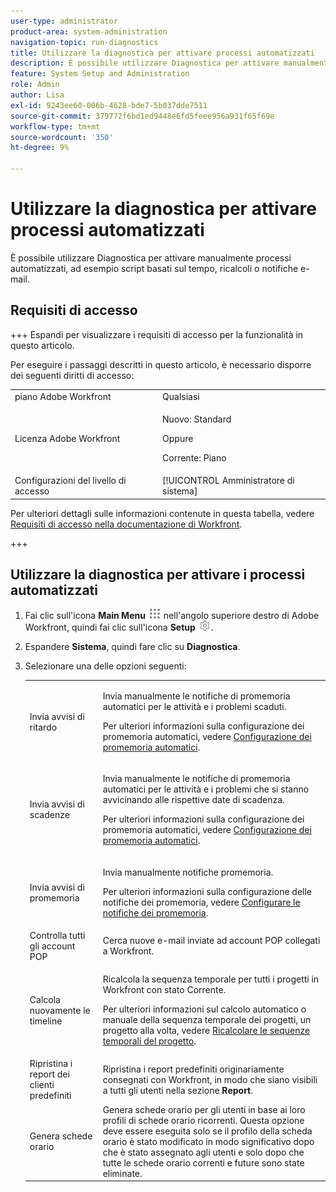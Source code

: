 ```yaml
---
user-type: administrator
product-area: system-administration
navigation-topic: run-diagnostics
title: Utilizzare la diagnostica per attivare processi automatizzati
description: È possibile utilizzare Diagnostica per attivare manualmente processi automatizzati, ad esempio script basati sul tempo, ricalcoli o notifiche e-mail.
feature: System Setup and Administration
role: Admin
author: Lisa
exl-id: 9243ee60-006b-4628-bde7-5b037dde7511
source-git-commit: 379772f6bd1ed9448e6fd5feee956a931f65f69e
workflow-type: tm+mt
source-wordcount: '350'
ht-degree: 9%

---
```


# Utilizzare la diagnostica per attivare processi automatizzati

<!--
<p data-mc-conditions="QuicksilverOrClassic.Draft mode">**DON'T DELETE, DRAFT OR HIDE THIS ARTICLE. IT IS LINKED TO THE PRODUCT, THROUGH THE CONTEXT SENSITIVE HELP LINKS. **</p>
-->

È possibile utilizzare Diagnostica per attivare manualmente processi automatizzati, ad esempio script basati sul tempo, ricalcoli o notifiche e-mail.

## Requisiti di accesso

+++ Espandi per visualizzare i requisiti di accesso per la funzionalità in questo articolo.

Per eseguire i passaggi descritti in questo articolo, è necessario disporre dei seguenti diritti di accesso:

<table style="table-layout:auto"> 
 <col> 
 <col> 
 <tbody> 
  <tr> 
   <td role="rowheader">piano Adobe Workfront</td> 
   <td>Qualsiasi</td> 
  </tr> 
  <tr> 
  <tr> 
   <td role="rowheader">Licenza Adobe Workfront</td> 
   <td><p>Nuovo: Standard</p>
       <p>Oppure</p>
       <p>Corrente: Piano</p></td>
  </tr> 
  </tr> 
  <tr> 
   <td role="rowheader">Configurazioni del livello di accesso</td> 
   <td>[!UICONTROL Amministratore di sistema]</td>
  </tr> 
 </tbody> 
</table>

Per ulteriori dettagli sulle informazioni contenute in questa tabella, vedere [Requisiti di accesso nella documentazione di Workfront](/help/quicksilver/administration-and-setup/add-users/access-levels-and-object-permissions/access-level-requirements-in-documentation.md).

+++

## Utilizzare la diagnostica per attivare i processi automatizzati

1. Fai clic sull&#39;icona **Main Menu** ![Main Menu icon](assets/main-menu-icon.png) nell&#39;angolo superiore destro di Adobe Workfront, quindi fai clic sull&#39;icona **Setup** ![Gear settings](assets/gear-icon-settings.png).

1. Espandere **Sistema**, quindi fare clic su **Diagnostica**.
1. Selezionare una delle opzioni seguenti:

   <table style="table-layout:auto"> 
    <col> 
    <col> 
    <tbody> 
     <tr> 
      <td role="rowheader">Invia avvisi di ritardo</td> 
      <td> <p>Invia manualmente le notifiche di promemoria automatici per le attività e i problemi scaduti. </p> <p>Per ulteriori informazioni sulla configurazione dei promemoria automatici, vedere <a href="../../../administration-and-setup/manage-workfront/emails/setting-up-automatic-reminders.md" class="MCXref xref">Configurazione dei promemoria automatici</a>.</p> </td> 
     </tr> 
     <tr> 
      <td role="rowheader">Invia avvisi di scadenze</td> 
      <td> <p>Invia manualmente le notifiche di promemoria automatici per le attività e i problemi che si stanno avvicinando alle rispettive date di scadenza.</p> <p>Per ulteriori informazioni sulla configurazione dei promemoria automatici, vedere <a href="../../../administration-and-setup/manage-workfront/emails/setting-up-automatic-reminders.md" class="MCXref xref">Configurazione dei promemoria automatici</a>.</p> </td> 
     </tr> 
     <tr> 
      <td role="rowheader">Invia avvisi di promemoria</td> 
      <td> <p>Invia manualmente notifiche promemoria. </p> <p>Per ulteriori informazioni sulla configurazione delle notifiche dei promemoria, vedere <a href="../../../administration-and-setup/manage-workfront/emails/set-up-reminder-notifications.md" class="MCXref xref">Configurare le notifiche dei promemoria</a>.</p> </td> 
     </tr> 
     <tr> 
      <td role="rowheader">Controlla tutti gli account POP</td> 
      <td>Cerca nuove e-mail inviate ad account POP collegati a Workfront.</td> 
     </tr> 
     <tr> 
      <td role="rowheader">Calcola nuovamente le timeline</td> 
      <td> <p>Ricalcola la sequenza temporale per tutti i progetti in Workfront con stato Corrente. </p> <p>Per ulteriori informazioni sul calcolo automatico o manuale della sequenza temporale dei progetti, un progetto alla volta, vedere <a href="../../../manage-work/projects/manage-projects/recalculate-project-timeline.md" class="MCXref xref">Ricalcolare le sequenze temporali del progetto</a>.</p> </td> 
     </tr> 
     <tr> 
      <td role="rowheader">Ripristina i report dei clienti predefiniti</td> 
      <td>Ripristina i report predefiniti originariamente consegnati con Workfront, in modo che siano visibili a tutti gli utenti nella sezione <strong>Report</strong>.</td> 
     </tr> 
     <tr> 
      <td role="rowheader">Genera schede orario</td> 
      <td>Genera schede orario per gli utenti in base ai loro profili di schede orario ricorrenti. Questa opzione deve essere eseguita solo se il profilo della scheda orario è stato modificato in modo significativo dopo che è stato assegnato agli utenti e solo dopo che tutte le schede orario correnti e future sono state eliminate.</td> 
     </tr> 
    </tbody> 
   </table>
